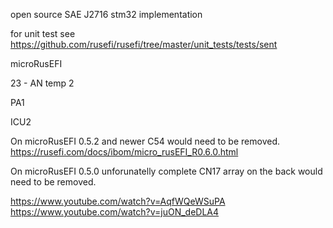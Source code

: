open source SAE J2716 stm32 implementation

for unit test see https://github.com/rusefi/rusefi/tree/master/unit_tests/tests/sent

microRusEFI

23 - AN temp 2

PA1

ICU2


On microRusEFI 0.5.2 and newer C54 would need to be removed. https://rusefi.com/docs/ibom/micro_rusEFI_R0.6.0.html

On microRusEFI 0.5.0 unforunatelly complete CN17 array on the back would need to be removed.



https://www.youtube.com/watch?v=AqfWQeWSuPA
https://www.youtube.com/watch?v=juON_deDLA4
